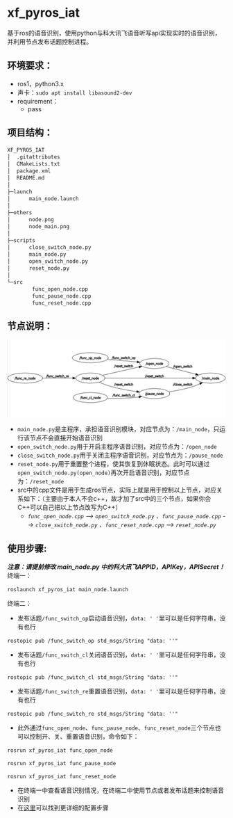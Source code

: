 # xf_pyros_iat
基于ros的语音识别，使用python与科大讯飞语音听写api实现实时的语音识别，并利用节点发布话题控制进程。  
## 环境要求：  
* ros1，python3.x  
* 声卡：```sudo apt install libasound2-dev```
* requirement：  
    * pass
## 项目结构：
```
XF_PYROS_IAT
│  .gitattributes
│  CMakeLists.txt
│  package.xml
│  README.md
│
├─launch
│      main_node.launch
│
├─others
│      node.png
│      node_main.png
│
├─scripts
│      close_switch_node.py
│      main_node.py
│      open_switch_node.py
│      reset_node.py
│
└─src
        func_open_node.cpp
        func_pause_node.cpp
        func_reset_node.cpp
```
## 节点说明：  
![节点图](others/node.png "节点图")
* `main_node.py`是主程序，承担语音识别模块，对应节点为：`/main_node`，只运行该节点不会直接开始语音识别  
* `open_switch_node.py`用于开启主程序语音识别，对应节点为：`/open_node`  
* `close_switch_node.py`用于关闭主程序语音识别，对应节点为：`/pause_node`  
* `reset_node.py`用于重置整个进程，使其恢复到休眠状态。此时可以通过`open_switch_node.py(open_node)`再次开启语音识别，对应节点为：`/reset_node`  
* src中的cpp文件是用于生成ros节点，实际上就是用于控制以上节点，对应关系如下：（主要由于本人不会c++，故才加了src中的三个节点，如果你会C++可以自己把以上节点改写为C++）
  * _`func_open_node.cpp` --> `open_switch_node.py` 、`func_pause_node.cpp` --> `close_switch_node.py` 、`func_reset_node.cpp` --> `reset_node.py`_
## 使用步骤:  
***注意：请提前修改 main_node.py 中的科大讯飞APPID，APIKey，APISecret！***  
终端一：   
```
roslaunch xf_pyros_iat main_node.launch
```
终端二：  
* 发布话题`/func_switch_op`启动语音识别，`data: ' '`里可以是任何字符串，没有也行  
```
rostopic pub /func_switch_op std_msgs/String "data: ''" 
```
* 发布话题`/func_switch_cl`关闭语音识别，`data: ' '`里可以是任何字符串，没有也行  
```
rostopic pub /func_switch_cl std_msgs/String "data: ''" 
```
* 发布话题`/func_switch_re`重置语音识别，`data: ' '`里可以是任何字符串，没有也行  
```
rostopic pub /func_switch_re std_msgs/String "data: ''" 
```
* 此外通过`func_open_node`、`func_pause_node`、`func_reset_node`三个节点也可以控制开、关、重置语音识别，命令如下：  
```
rosrun xf_pyros_iat func_open_node
```
```
rosrun xf_pyros_iat func_pause_node
```
```
rosrun xf_pyros_iat func_reset_node
```
* 在终端一中查看语音识别情况，在终端二中使用节点或者发布话题来控制语音识别  
* 在[这里](https://github.com/Picaun/pyros_voice_identify "Picaun/pyros_voice_identify")可以找到更详细的配置步骤
